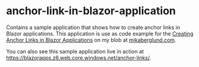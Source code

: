 # anchor-link-in-blazor-application
Contains a sample application that shows how to create anchor links in Blazor applications. This application is use as code example for the [Creating Anchor Links in Blazor Applications](https://mikaberglund.com/2019/12/28/creating-anchor-links-in-blazor-applications/) on my blob at [mikaberglund.com](https://mikaberglund.com/).

You can also see this sample application live in action at https://blazorapps.z6.web.core.windows.net/anchor-links/.
